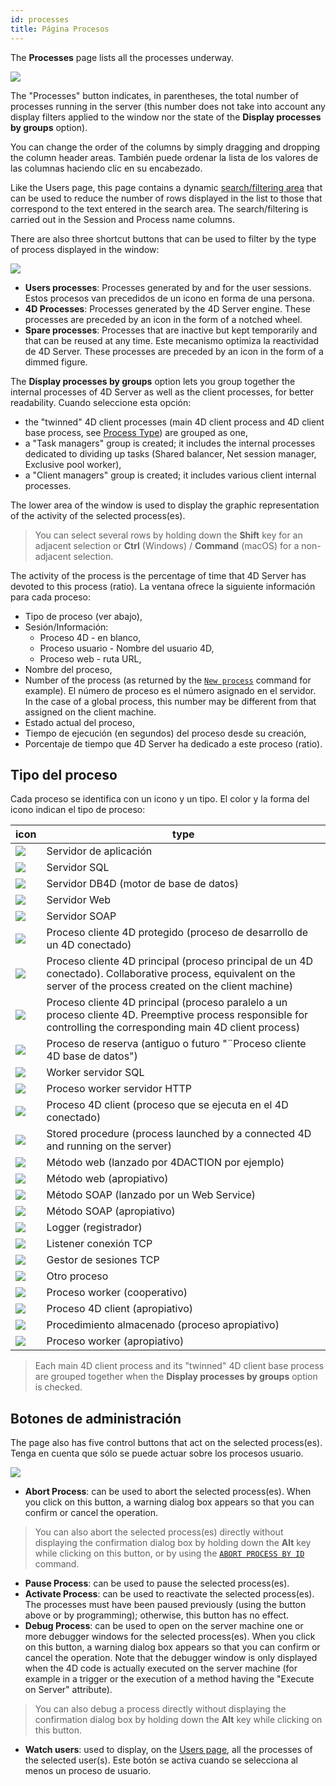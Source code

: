 ```yaml
---
id: processes
title: Página Procesos
---
```



The **Processes** page lists all the processes underway.

![](assets/en/Admin/server-admin-process-page.png)


The "Processes" button indicates, in parentheses, the total number of processes running in the server (this number does not take into account any display filters applied to the window nor the state of the **Display processes by groups** option).

You can change the order of the columns by simply dragging and dropping the column header areas. También puede ordenar la lista de los valores de las columnas haciendo clic en su encabezado.

Like the Users page, this page contains a dynamic [search/filtering area](users.md#searchfiltering-area) that can be used to reduce the number of rows displayed in the list to those that correspond to the text entered in the search area. The search/filtering is carried out in the Session and Process name columns.

There are also three shortcut buttons that can be used to filter by the type of process displayed in the window:

![](assets/en/Admin/server-process-buttons.png)

- **Users processes**: Processes generated by and for the user sessions. Estos procesos van precedidos de un icono en forma de una persona.
- **4D Processes**: Processes generated by the 4D Server engine. These processes are preceded by an icon in the form of a notched wheel.
- **Spare processes**: Processes that are inactive but kept temporarily and that can be reused at any time. Este mecanismo optimiza la reactividad de 4D Server. These processes are preceded by an icon in the form of a dimmed figure.

The **Display processes by groups** option lets you group together the internal processes of 4D Server as well as the client processes, for better readability. Cuando seleccione esta opción:

- the "twinned" 4D client processes (main 4D client process and 4D client base process, see [Process Type](#process-type)) are grouped as one,
- a "Task managers" group is created; it includes the internal processes dedicated to dividing up tasks (Shared balancer, Net session manager, Exclusive pool worker),
- a "Client managers" group is created; it includes various client internal processes.

The lower area of the window is used to display the graphic representation of the activity of the selected process(es).

> You can select several rows by holding down the **Shift** key for an adjacent selection or **Ctrl** (Windows) / **Command** (macOS) for a non-adjacent selection.

The activity of the process is the percentage of time that 4D Server has devoted to this process (ratio). La ventana ofrece la siguiente información para cada proceso:

- Tipo de proceso (ver abajo),
- Sesión/Información:
    - Proceso 4D - en blanco,
    - Proceso usuario - Nombre del usuario 4D,
    - Proceso web - ruta URL,
- Nombre del proceso,
- Number of the process (as returned by the [`New process`](https://doc.4d.com/4dv19/help/command/en/page317.html) command for example). El número de proceso es el número asignado en el servidor. In the case of a global process, this number may be different from that assigned on the client machine.
- Estado actual del proceso,
- Tiempo de ejecución (en segundos) del proceso desde su creación,
- Porcentaje de tiempo que 4D Server ha dedicado a este proceso (ratio).

## Tipo del proceso

Cada proceso se identifica con un icono y un tipo. El color y la forma del icono indican el tipo de proceso:

| icon                                    | type                                                                                                                                                               |
| --------------------------------------- | ------------------------------------------------------------------------------------------------------------------------------------------------------------------ |
| ![](assets/en/Admin/server-icon-1.png)  | Servidor de aplicación                                                                                                                                             |
| ![](assets/en/Admin/server-icon-2.png)  | Servidor SQL                                                                                                                                                       |
| ![](assets/en/Admin/server-icon-3.png)  | Servidor DB4D (motor de base de datos)                                                                                                                             |
| ![](assets/en/Admin/server-icon-4.png)  | Servidor Web                                                                                                                                                       |
| ![](assets/en/Admin/server-icon-5.png)  | Servidor SOAP                                                                                                                                                      |
| ![](assets/en/Admin/server-icon-6.png)  | Proceso cliente 4D protegido (proceso de desarrollo de un 4D conectado)                                                                                            |
| ![](assets/en/Admin/server-icon-7.png)  | Proceso cliente 4D principal (proceso principal de un 4D conectado). Collaborative process, equivalent on the server of the process created on the client machine) |
| ![](assets/en/Admin/server-icon-8.png)  | Proceso cliente 4D principal (proceso paralelo a un proceso cliente 4D. Preemptive process responsible for controlling the corresponding main 4D client process)   |
| ![](assets/en/Admin/server-icon-9.png)  | Proceso de reserva (antiguo o futuro "¨Proceso cliente 4D base de datos")                                                                                          |
| ![](assets/en/Admin/server-icon-10.png) | Worker servidor SQL                                                                                                                                                |
| ![](assets/en/Admin/server-icon-11.png) | Proceso worker servidor HTTP                                                                                                                                       |
| ![](assets/en/Admin/server-icon-12.png) | Proceso 4D client (proceso que se ejecuta en el 4D conectado)                                                                                                      |
| ![](assets/en/Admin/server-icon-13.png) | Stored procedure (process launched by a connected 4D and running on the server)                                                                                    |
| ![](assets/en/Admin/server-icon-14.png) | Método web (lanzado por 4DACTION por ejemplo)                                                                                                                      |
| ![](assets/en/Admin/server-icon-15.png) | Método web (apropiativo)                                                                                                                                           |
| ![](assets/en/Admin/server-icon-16.png) | Método SOAP (lanzado por un Web Service)                                                                                                                           |
| ![](assets/en/Admin/server-icon-17.png) | Método SOAP (apropiativo)                                                                                                                                          |
| ![](assets/en/Admin/server-icon-18.png) | Logger (registrador)                                                                                                                                               |
| ![](assets/en/Admin/server-icon-19.png) | Listener conexión TCP                                                                                                                                              |
| ![](assets/en/Admin/server-icon-20.png) | Gestor de sesiones TCP                                                                                                                                             |
| ![](assets/en/Admin/server-icon-21.png) | Otro proceso                                                                                                                                                       |
| ![](assets/en/Admin/server-icon-22.png) | Proceso worker (cooperativo)                                                                                                                                       |
| ![](assets/en/Admin/server-icon-23.png) | Proceso 4D client (apropiativo)                                                                                                                                    |
| ![](assets/en/Admin/server-icon-24.png) | Procedimiento almacenado (proceso apropiativo)                                                                                                                     |
| ![](assets/en/Admin/server-icon-25.png) | Proceso worker (apropiativo)                                                                                                                                       |

> Each main 4D client process and its "twinned" 4D client base process are grouped together when the **Display processes by groups** option is checked.


## Botones de administración

The page also has five control buttons that act on the selected process(es). Tenga en cuenta que sólo se puede actuar sobre los procesos usuario.

![](assets/en/Admin/server-process-actions.png)

- **Abort Process**: can be used to abort the selected process(es). When you click on this button, a warning dialog box appears so that you can confirm or cancel the operation.

> You can also abort the selected process(es) directly without displaying the confirmation dialog box by holding down the **Alt** key while clicking on this button, or by using the [`ABORT PROCESS BY ID`](https://doc.4d.com/4dv19/help/command/en/page1634.html) command.

- **Pause Process**: can be used to pause the selected process(es).
- **Activate Process**: can be used to reactivate the selected process(es). The processes must have been paused previously (using the button above or by programming); otherwise, this button has no effect.
- **Debug Process**: can be used to open on the server machine one or more debugger windows for the selected process(es). When you click on this button, a warning dialog box appears so that you can confirm or cancel the operation. Note that the debugger window is only displayed when the 4D code is actually executed on the server machine (for example in a trigger or the execution of a method having the "Execute on Server" attribute).

> You can also debug a process directly without displaying the confirmation dialog box by holding down the **Alt** key while clicking on this button.

- **Watch users**: used to display, on the [Users page](users.md), all the processes of the selected user(s). Este botón se activa cuando se selecciona al menos un proceso de usuario.


